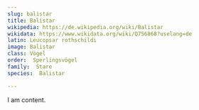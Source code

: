 ```yaml
---
slug: balistar
title: Balistar
wikipedia: https://de.wikipedia.org/wiki/Balistar
wikidata: https://www.wikidata.org/wiki/Q756868?uselang=de
latin: Leucopsar rothschildi
image: Balistar
class: Vögel
order:  Sperlingsvögel
family:  Stare
species:  Balistar

---
```


I am content.
